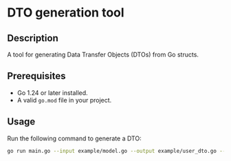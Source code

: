 # DTO generation tool

## Description

A tool for generating Data Transfer Objects (DTOs) from Go structs.

## Prerequisites

- Go 1.24 or later installed.
- A valid `go.mod` file in your project.

## Usage

Run the following command to generate a DTO:

```bash
go run main.go --input example/model.go --output example/user_dto.go --type User
